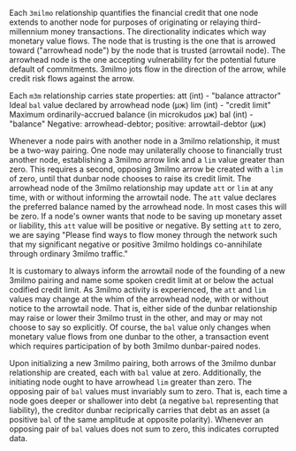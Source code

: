 Each `3milmo` relationship quantifies the financial credit that one node extends to
another node for purposes of originating or relaying third-millennium money transactions.
The directionality indicates which way monetary value flows. The node that is trusting is
the one that is arrowed toward ("arrowhead node") by the node that is trusted (arrowtail
node). The arrowhead node is the one accepting vulnerability for the potential future
default of commitments. 3milmo jots flow in the direction of the arrow, while credit
risk flows against the arrow.

Each `m3m` relationship carries state properties:
    att (int) - "balance attractor" Ideal `bal` value declared by arrowhead node (μж)
    lim (int) - "credit limit" Maximum ordinarily-accrued balance (in microkudos μж)
    bal (int) - "balance" Negative: arrowhead-debtor; positive: arrowtail-debtor (μж)

Whenever a node pairs with another node in a 3milmo relationship, it must be a two-way pairing.
One node may unilaterally choose to financially trust another node, establishing a 3milmo arrow
link and a `lim` value greater than zero. This requires a second, opposing 3milmo arrow be created
with a `lim` of zero, until that dunbar node chooses to raise its credit limit. The arrowhead node
of the 3milmo relationship may update `att` or `lim` at any time, with or without informing the
arrowtail node. The `att` value declares the preferred balance named by the arrowhead node. In
most cases this will be zero. If a node's owner wants that node to be saving up monetary asset
or liability, this `att` value will be positive or negative. By setting `att` to zero, we are
saying "Please find ways to flow money through the network such that my significant negative or
positive 3milmo holdings co-annihilate through ordinary 3milmo traffic."

It is customary to always inform the arrowtail node of the founding of a new 3milmo pairing and
name some spoken credit limit at or below the actual codified credit limit. As 3milmo activity
is experienced, the `att` and `lim` values may change at the whim of the arrowhead node, with or
without notice to the arrowtail node. That is, either side of the dunbar relationship may raise
or lower their 3milmo trust in the other, and may or may not choose to say so explicitly. Of
course, the `bal` value only changes when monetary value flows from one dunbar to the other, a
transaction event which requires participation of by both 3milmo dunbar-paired nodes.

Upon initializing a new 3milmo pairing, both arrows of the 3milmo dunbar relationship are
created, each with `bal` value at zero. Additionally, the initiating node ought to have
arrowhead `lim` greater than zero. The opposing pair of `bal` values must invariably sum
to zero. That is, each time a node goes deeper or shallower into debt (a negative `bal`
representing that liability), the creditor dunbar reciprically carries that debt as an
asset (a positive `bal` of the same amplitude at opposite polarity). Whenever an opposing
pair of `bal` values does not sum to zero, this indicates corrupted data.
